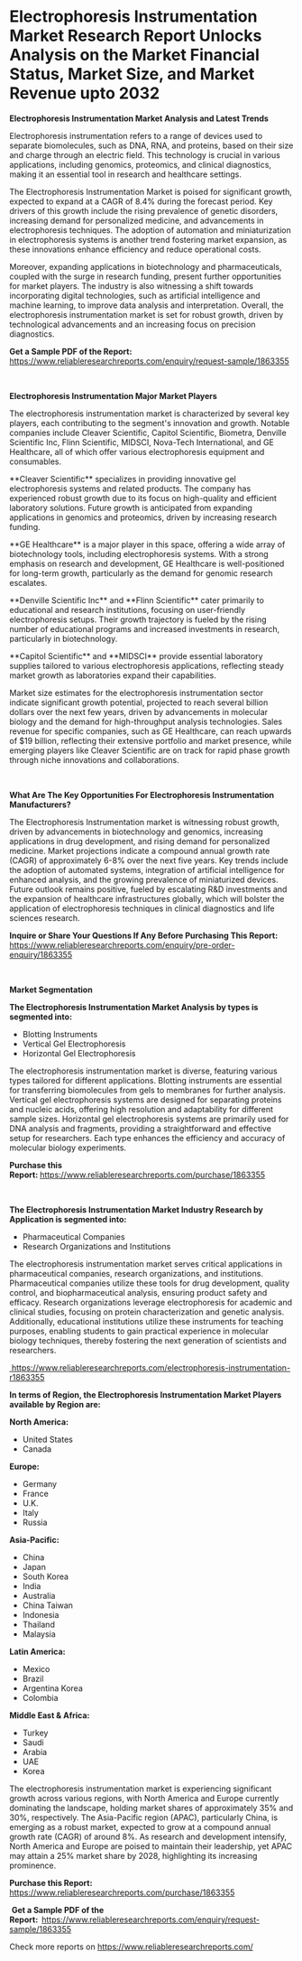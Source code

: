 <p><h1>Electrophoresis Instrumentation Market Research Report Unlocks Analysis on the Market Financial Status, Market Size, and Market Revenue upto 2032</h1></p><p><strong>Electrophoresis Instrumentation Market Analysis and Latest Trends</strong></p>
<p><p>Electrophoresis instrumentation refers to a range of devices used to separate biomolecules, such as DNA, RNA, and proteins, based on their size and charge through an electric field. This technology is crucial in various applications, including genomics, proteomics, and clinical diagnostics, making it an essential tool in research and healthcare settings.</p><p>The Electrophoresis Instrumentation Market is poised for significant growth, expected to expand at a CAGR of 8.4% during the forecast period. Key drivers of this growth include the rising prevalence of genetic disorders, increasing demand for personalized medicine, and advancements in electrophoresis techniques. The adoption of automation and miniaturization in electrophoresis systems is another trend fostering market expansion, as these innovations enhance efficiency and reduce operational costs.</p><p>Moreover, expanding applications in biotechnology and pharmaceuticals, coupled with the surge in research funding, present further opportunities for market players. The industry is also witnessing a shift towards incorporating digital technologies, such as artificial intelligence and machine learning, to improve data analysis and interpretation. Overall, the electrophoresis instrumentation market is set for robust growth, driven by technological advancements and an increasing focus on precision diagnostics.</p></p>
<p><strong>Get a Sample PDF of the Report:&nbsp;</strong> <a href="https://www.reliableresearchreports.com/enquiry/request-sample/1863355?utm_campaign=2251&utm_medium=2&utm_source=Github&utm_content=ia&utm_term=10042025&utm_id=electrophoresis-instrumentation">https://www.reliableresearchreports.com/enquiry/request-sample/1863355</a></p>
<p>&nbsp;</p>
<p><strong>Electrophoresis Instrumentation Major Market Players</strong></p>
<p><p>The electrophoresis instrumentation market is characterized by several key players, each contributing to the segment's innovation and growth. Notable companies include Cleaver Scientific, Capitol Scientific, Biometra, Denville Scientific Inc, Flinn Scientific, MIDSCI, Nova-Tech International, and GE Healthcare, all of which offer various electrophoresis equipment and consumables.</p><p>**Cleaver Scientific** specializes in providing innovative gel electrophoresis systems and related products. The company has experienced robust growth due to its focus on high-quality and efficient laboratory solutions. Future growth is anticipated from expanding applications in genomics and proteomics, driven by increasing research funding.</p><p>**GE Healthcare** is a major player in this space, offering a wide array of biotechnology tools, including electrophoresis systems. With a strong emphasis on research and development, GE Healthcare is well-positioned for long-term growth, particularly as the demand for genomic research escalates.</p><p>**Denville Scientific Inc** and **Flinn Scientific** cater primarily to educational and research institutions, focusing on user-friendly electrophoresis setups. Their growth trajectory is fueled by the rising number of educational programs and increased investments in research, particularly in biotechnology.</p><p>**Capitol Scientific** and **MIDSCI** provide essential laboratory supplies tailored to various electrophoresis applications, reflecting steady market growth as laboratories expand their capabilities.</p><p>Market size estimates for the electrophoresis instrumentation sector indicate significant growth potential, projected to reach several billion dollars over the next few years, driven by advancements in molecular biology and the demand for high-throughput analysis technologies. Sales revenue for specific companies, such as GE Healthcare, can reach upwards of $19 billion, reflecting their extensive portfolio and market presence, while emerging players like Cleaver Scientific are on track for rapid phase growth through niche innovations and collaborations.</p></p>
<p>&nbsp;</p>
<p><strong>What Are The Key Opportunities For Electrophoresis Instrumentation Manufacturers?</strong></p>
<p><p>The Electrophoresis Instrumentation market is witnessing robust growth, driven by advancements in biotechnology and genomics, increasing applications in drug development, and rising demand for personalized medicine. Market projections indicate a compound annual growth rate (CAGR) of approximately 6-8% over the next five years. Key trends include the adoption of automated systems, integration of artificial intelligence for enhanced analysis, and the growing prevalence of miniaturized devices. Future outlook remains positive, fueled by escalating R&D investments and the expansion of healthcare infrastructures globally, which will bolster the application of electrophoresis techniques in clinical diagnostics and life sciences research.</p></p>
<p><strong>Inquire or Share Your Questions If Any Before Purchasing This Report:</strong> <a href="https://www.reliableresearchreports.com/enquiry/pre-order-enquiry/1863355?utm_campaign=2251&utm_medium=2&utm_source=Github&utm_content=ia&utm_term=10042025&utm_id=electrophoresis-instrumentation">https://www.reliableresearchreports.com/enquiry/pre-order-enquiry/1863355</a></p>
<p>&nbsp;</p>
<p><strong>Market Segmentation</strong></p>
<p><strong>The Electrophoresis Instrumentation Market Analysis by types is segmented into:</strong></p>
<p><ul><li>Blotting Instruments</li><li>Vertical Gel Electrophoresis</li><li>Horizontal Gel Electrophoresis</li></ul></p>
<p><p>The electrophoresis instrumentation market is diverse, featuring various types tailored for different applications. Blotting instruments are essential for transferring biomolecules from gels to membranes for further analysis. Vertical gel electrophoresis systems are designed for separating proteins and nucleic acids, offering high resolution and adaptability for different sample sizes. Horizontal gel electrophoresis systems are primarily used for DNA analysis and fragments, providing a straightforward and effective setup for researchers. Each type enhances the efficiency and accuracy of molecular biology experiments.</p></p>
<p><strong>Purchase this Report:&nbsp;</strong><a href="https://www.reliableresearchreports.com/purchase/1863355?utm_campaign=2251&utm_medium=2&utm_source=Github&utm_content=ia&utm_term=10042025&utm_id=electrophoresis-instrumentation">https://www.reliableresearchreports.com/purchase/1863355</a></p>
<p>&nbsp;</p>
<p><strong>The Electrophoresis Instrumentation Market Industry Research by Application is segmented into:</strong></p>
<p><ul><li>Pharmaceutical Companies</li><li>Research Organizations and Institutions</li></ul></p>
<p><p>The electrophoresis instrumentation market serves critical applications in pharmaceutical companies, research organizations, and institutions. Pharmaceutical companies utilize these tools for drug development, quality control, and biopharmaceutical analysis, ensuring product safety and efficacy. Research organizations leverage electrophoresis for academic and clinical studies, focusing on protein characterization and genetic analysis. Additionally, educational institutions utilize these instruments for teaching purposes, enabling students to gain practical experience in molecular biology techniques, thereby fostering the next generation of scientists and researchers.</p></p>
<p><a href="https://www.reliableresearchreports.com/electrophoresis-instrumentation-r1863355?utm_campaign=2251&utm_medium=2&utm_source=Github&utm_content=ia&utm_term=10042025&utm_id=electrophoresis-instrumentation">&nbsp;https://www.reliableresearchreports.com/electrophoresis-instrumentation-r1863355</a></p>
<p><strong>In terms of Region, the Electrophoresis Instrumentation Market Players available by Region are:</strong></p>
<p>
    <p> <strong> North America: </strong>
        <ul>
            <li>United States</li>
            <li>Canada</li>
        </ul>
        </p> 
    <p> <strong> Europe: </strong>
        <ul>
            <li>Germany</li>
            <li>France</li>
            <li>U.K.</li>
            <li>Italy</li>
            <li>Russia</li>
        </ul>
        </p> 
    <p> <strong> Asia-Pacific: </strong>
        <ul>
            <li>China</li>
            <li>Japan</li>
            <li>South Korea</li>
            <li>India</li>
            <li>Australia</li>
            <li>China Taiwan</li>
            <li>Indonesia</li>
            <li>Thailand</li>
            <li>Malaysia</li>
        </ul>
        </p> 
    <p> <strong> Latin America: </strong>
        <ul>
            <li>Mexico</li>
            <li>Brazil</li>
            <li>Argentina Korea</li>
            <li>Colombia</li>
        </ul>
        </p> 
    <p> <strong> Middle East & Africa: </strong>
        <ul>
            <li>Turkey</li>
            <li>Saudi</li>
            <li>Arabia</li>
            <li>UAE</li>
            <li>Korea</li>
        </ul>
    </p>
    </p>
<p><p>The electrophoresis instrumentation market is experiencing significant growth across various regions, with North America and Europe currently dominating the landscape, holding market shares of approximately 35% and 30%, respectively. The Asia-Pacific region (APAC), particularly China, is emerging as a robust market, expected to grow at a compound annual growth rate (CAGR) of around 8%. As research and development intensify, North America and Europe are poised to maintain their leadership, yet APAC may attain a 25% market share by 2028, highlighting its increasing prominence.</p></p>
<p><strong>Purchase this Report: </strong><a href="https://www.reliableresearchreports.com/purchase/1863355?utm_campaign=2251&utm_medium=2&utm_source=Github&utm_content=ia&utm_term=10042025&utm_id=electrophoresis-instrumentation">https://www.reliableresearchreports.com/purchase/1863355</a></p>
<p>&nbsp;<strong>Get a Sample PDF of the Report:&nbsp;&nbsp;</strong><a href="https://www.reliableresearchreports.com/enquiry/request-sample/1863355?utm_campaign=2251&utm_medium=2&utm_source=Github&utm_content=ia&utm_term=10042025&utm_id=electrophoresis-instrumentation">https://www.reliableresearchreports.com/enquiry/request-sample/1863355</a></p>
<p><strong></strong></p>
<p>Check more reports on <a href="https://www.reliableresearchreports.com/?utm_campaign=2251&utm_medium=2&utm_source=Github&utm_content=ia&utm_term=10042025&utm_id=electrophoresis-instrumentation">https://www.reliableresearchreports.com/</a></p>